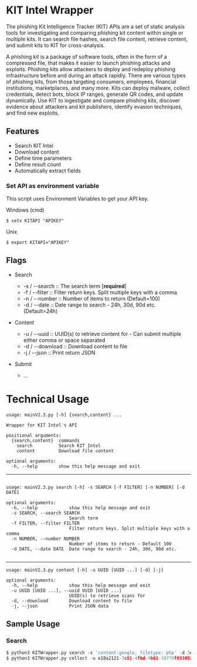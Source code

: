 # KIT Intel Wrapper


The phishing Kit Intelligence Tracker (KIT) APIs are a set of static analysis tools for investigating and comparing phishing kit content within single or multiple kits. It can search file hashes, search file content, retrieve content, and submit kits to KIT for cross-analysis.

A phishing kit is a package of software tools, often in the form of a compressed file, that makes it easier to launch phishing attacks and exploits. Phishing kits allow attackers to deploy and redeploy phishing infrastructure before and during an attack rapidly. There are various types of phishing kits, from those targeting consumers, employees, financial institutions, marketplaces, and many more. Kits can deploy malware, collect credentials, detect bots, block IP ranges, generate QR codes, and update dynamically. Use KIT to ingestigate and compare phishing kits, discover evidence about attackers and kit publishers, identify evasion techniques, and find new exploits.
   
## Features
- Search KIT Intel
- Download content
- Define time parameters
- Define result count
- Automatically extract fields

### Set API as environment variable

This script uses Environment Variables to get your API key.

Windows (cmd)
```
$ setx KITAPI "APIKEY"
```

Unix  
```
$ export KITAPI="APIKEY"
```

## Flags
- Search
  - -s / --search :: The search term  [<b>required</b>]
  - -f / --filter :: Filter return keys. Split multiple keys with a comma
  - -n / --number :: Number of items to return (Default=100)
  - -d / --date :: Date range to search - 24h, 30d, 90d etc. (Default=24h)

- Content
  - -u / --uuid :: UUID(s) to retrieve content for - Can submit multiple either comma or space separated 
  - -d / --download :: Download content to file
  - -j / --json :: Print return JSON 

- Submit
  - ...

# Technical Usage
```
usage: mainV2.3.py [-h] {search,content} ...

Wrapper for KIT Intel's API

positional arguments:
  {search,content}  commands
    search          Search KIT Intel
    content         Download file content

optional arguments:
  -h, --help        show this help message and exit

```
---
```

usage: mainV2.3.py search [-h] -s SEARCH [-f FILTER] [-n NUMBER] [-d DATE]

optional arguments:
  -h, --help            show this help message and exit
  -s SEARCH, --search SEARCH
                        Search term
  -f FILTER, --filter FILTER
                        Filter return keys. Split multiple keys with a comma
  -n NUMBER, --number NUMBER
                        Number of items to return - Default 100
  -d DATE, --date DATE  Date range to search - 24h, 30d, 90d etc.


```
---
```
usage: mainV2.3.py content [-h] -u UUID [UUID ...] [-d] [-j]

optional arguments:
  -h, --help            show this help message and exit
  -u UUID [UUID ...], --uuid UUID [UUID ...]
                        UUID(s) to retrieve scans for
  -d, --download        Download content to file
  -j, --json            Print JSON data

```
## Sample Usage
### Search
```python
$ python3 KITWrapper.py search -s 'content:google, filetype: php' -d 3d -f kit.UUID, filename
$ python3 KITWrapper.py collect -u e18a2121-3c81-4fbd-9b61-38770f833052
```

